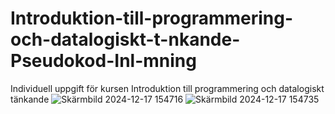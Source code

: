 # Introduktion-till-programmering-och-datalogiskt-t-nkande-Pseudokod-Inl-mning
Individuell uppgift för kursen Introduktion till programmering och datalogiskt tänkande
![Skärmbild 2024-12-17 154716](https://github.com/user-attachments/assets/7aa011b5-6e85-4c58-9444-44f1ace4aa2c)
![Skärmbild 2024-12-17 154735](https://github.com/user-attachments/assets/20172caa-bdd5-4055-9cbc-b762c641c1ef)

